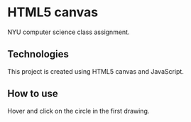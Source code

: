 # HTML5 canvas

NYU computer science class assignment.

## Technologies
This project is created using HTML5 canvas and JavaScript.

## How to use
Hover and click on the circle in the first drawing. 

